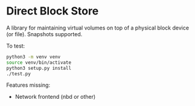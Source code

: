 # Direct Block Store

A library for maintaining virtual volumes on top of a physical block device (or file). Snapshots supported.

To test:
```sh
python3 -m venv venv
source venv/bin/activate
python3 setup.py install
./test.py
```

Features missing:
- Network frontend (nbd or other)
